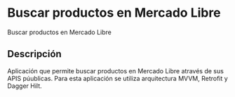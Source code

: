 # Buscar productos en Mercado Libre

Buscar productos en Mercado Libre 

## Descripción

Aplicación que permite buscar productos en Mercado Libre através de sus APIS púublicas. Para esta aplicación se utiliza arquitectura MVVM, Retrofit y Dagger Hilt.